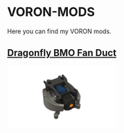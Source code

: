 # VORON-MODS
Here you can find my VORON mods.


## [Dragonfly BMO Fan Duct](/Dragonfly_BMO_FanDuck/)
<img src="Dragonfly_BMO_FanDuck/Images/Dragonfly_BMO_FanDuck.png"  width="50%">